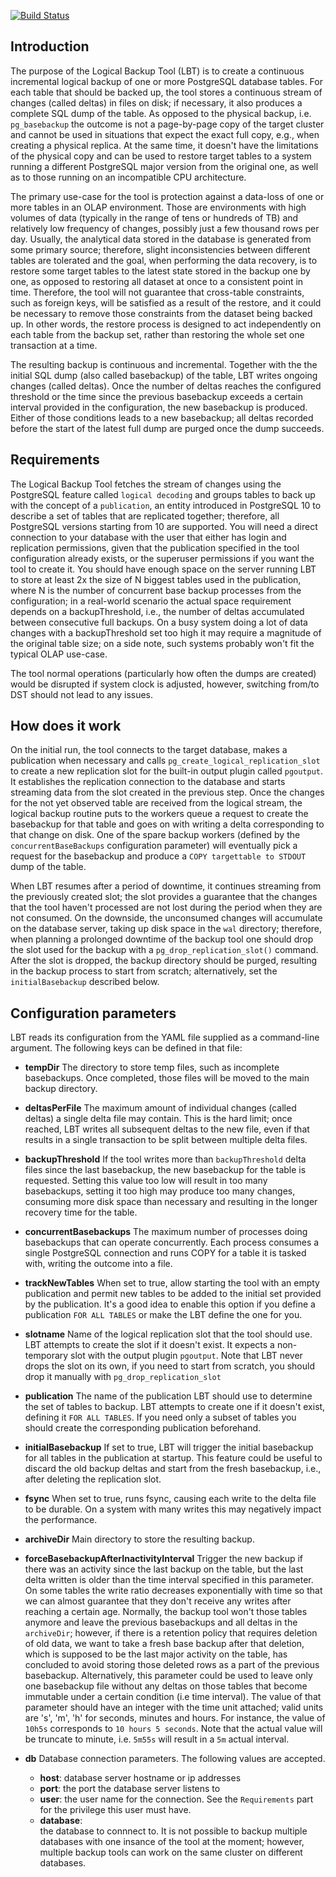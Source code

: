 [![Build Status](https://travis-ci.com/ikitiki/logical_backup.svg?branch=master)](https://travis-ci.com/ikitiki/logical_backup)
## Introduction

The purpose of the Logical Backup Tool (LBT) is to create a continuous
incremental logical backup of one or more PostgreSQL database tables. For each
table that should be backed up, the tool stores a continuous stream of changes
(called deltas) in files on disk; if necessary, it also produces a complete SQL
dump of the table. As opposed to the physical backup, i.e. `pg_basebackup` the
outcome is not a page-by-page copy of the target cluster and cannot be used in
situations that expect the exact full copy, e.g., when creating a physical
replica. At the same time, it doesn't have the limitations of the physical copy
and can be used to restore target tables to a system running a different
PostgreSQL major version from the original one, as well as to those running on
an incompatible CPU architecture.

The primary use-case for the tool is protection against a data-loss of one or
more tables in an OLAP environment. Those are environments with high volumes of
data (typically in the range of tens or hundreds of TB) and relatively low
frequency of changes, possibly just a few thousand rows per day. Usually, the
analytical data stored in the database is generated from some primary source;
therefore, slight inconsistencies between different tables are tolerated and the
goal, when performing the data recovery, is to restore some target tables to the
latest state stored in the backup one by one, as opposed to restoring all
dataset at once to a consistent point in time. Therefore, the tool will not
guarantee that cross-table constraints, such as foreign keys, will be satisfied
as a result of the restore, and it could be necessary to remove those
constraints from the dataset being backed up. In other words, the restore
process is designed to act independently on each table from the backup set,
rather than restoring the whole set one transaction at a time.

The resulting backup is continuous and incremental. Together with the the
initial SQL dump (also called basebackup) of the table, LBT writes ongoing
changes (called deltas). Once the number of deltas reaches the configured
threshold or the time since the previous basebackup exceeds a certain interval
provided in the configuration, the new basebackup is produced. Either of those
conditions leads to a new basebackup; all deltas recorded before the start of
the latest full dump are purged once the dump succeeds.

## Requirements

The Logical Backup Tool fetches the stream of changes using the PostgreSQL
feature called `logical decoding` and groups tables to back up with the concept
of a `publication`, an entity introduced in PostgreSQL 10 to describe a set of
tables that are replicated together; therefore, all PostgreSQL versions starting
from 10 are supported. You will need a direct connection to your database with
the user that either has login and replication permissions, given that the
publication specified in the tool configuration already exists, or the superuser
permissions if you want the tool to create it. You should have enough space on
the server running LBT to store at least 2x the size of N biggest tables used in
the publication, where N is the number of concurrent base backup processes from
the configuration; in a real-world scenario the actual space requirement depends
on a backupThreshold, i.e., the number of deltas accumulated between consecutive
full backups. On a busy system doing a lot of data changes with a
backupThreshold set too high it may require a magnitude of the original table
size; on a side note, such systems probably won't fit the typical OLAP use-case.

The tool normal operations (particularly how often the dumps are created) would
be disrupted if system clock is adjusted, however, switching from/to DST should
not lead to any issues.

## How does it work

On the initial run, the tool connects to the target database, makes a
publication when necessary and calls `pg_create_logical_replication_slot` to
create a new replication slot for the built-in output plugin called `pgoutput`.
It establishes the replication connection to the database and starts streaming
data from the slot created in the previous step. Once the changes for the not
yet observed table are received from the logical stream, the logical backup
routine puts to the workers queue a request to create the basebackup for that
table and goes on with writing a delta corresponding to that change on disk. One
of the spare backup workers (defined by the `concurrentBaseBackups`
configuration parameter) will eventually pick a request for the basebackup and
produce a `COPY targettable to STDOUT` dump of the table.

When LBT resumes after a period of downtime, it continues streaming from the
previously created slot; the slot provides a guarantee that the changes that the
tool haven't processed are not lost during the period when they are not
consumed. On the downside, the unconsumed changes will accumulate on the
database server, taking up disk space in the `wal` directory; therefore, when
planning a prolonged downtime of the backup tool one should drop the slot used
for the backup with a `pg_drop_replication_slot()` command. After the slot is
dropped, the backup directory should be purged, resulting in the backup process
to start from scratch; alternatively, set the `initialBasebackup` described
below. 
 
## Configuration parameters

LBT reads its configuration from the YAML file supplied as a command-line
argument. The following keys can be defined in that file:

* **tempDir**
  The directory to store temp files, such as incomplete basebackups.
  Once completed, those files will be moved to the main backup directory.
  
* **deltasPerFile** 
  The maximum amount of individual changes (called deltas) a
  single delta file may contain. This is the hard limit; once reached, LBT
  writes all subsequent deltas to the new file, even if that results in a single
  transaction to be split between multiple delta files.

* **backupThreshold**
  If the tool writes more than `backupThreshold` delta files
  since the last basebackup, the new basebackup for the table is requested.
  Setting this value too low will result in too many basebackups, setting it too
  high may produce too many changes, consuming more disk space than necessary
  and resulting in the longer recovery time for the table.
   
* **concurrentBasebackups**
  The maximum number of processes doing basebackups
  that can operate concurrently. Each process consumes a single PostgreSQL
  connection and runs COPY for a table it is tasked with, writing the outcome
  into a file.
   
* **trackNewTables**
   When set to true, allow starting the tool with an empty
   publication and permit new tables to be added to the initial set provided by
   the publication. It's a good idea to enable this option if you define a
   publication `FOR ALL TABLES` or make the LBT define the one for you.
   
* **slotname**
  Name of the logical replication slot that the tool should use.
  LBT attempts to create the slot if it doesn't exist. It expects a
  non-temporary slot with the output plugin `pgoutput`. Note that LBT never
  drops the slot on its own, if you need to start from scratch, you should drop
  it manually with `pg_drop_replication_slot`
   
* **publication**
  The name of the publication LBT should use to determine the
  set of tables to backup. LBT attempts to create one if it doesn't exist,
  defining it `FOR ALL TABLES`. If you need only a subset of tables you should
  create the corresponding publication beforehand.
        
* **initialBasebackup** 
  If set to true, LBT will trigger the initial basebackup
  for all tables in the publication at startup. This feature could be useful to
  discard the old backup deltas and start from the fresh basebackup, i.e., after
  deleting the replication slot.
    
* **fsync**
  When set to true, runs fsync, causing each write to the delta file
  to be durable. On a system with many writes this may negatively impact the
  performance.

* **archiveDir**
  Main directory to store the resulting backup.

 * **forceBasebackupAfterInactivityInterval** Trigger the new backup if there
  was an activity since the last backup on the table, but the last delta
  written is older than the time interval specified in this parameter. On some
  tables the write ratio decreases exponentially with time so that we can
  almost guarantee that they don't receive any writes after reaching a certain
  age. Normally, the backup tool won't those tables anymore and leave the
  previous basebackups and all deltas in the `archiveDir`; however, if there is
  a retention policy that requires deletion of old data, we want to take a
  fresh base backup after that deletion, which is supposed to be the last major
  activity on the table, has concluded to avoid storing those deleted rows as a
  part of the previous basebackup. Alternatively, this parameter could be used
  to leave only one basebackup file without any deltas on those tables that
  become immutable under a certain condition (i.e time interval). The value of
  that parameter should have an integer with the time unit attached; valid
  units are 's', 'm', 'h' for seconds, minutes and hours. For instance, the
  value of `10h5s` corresponds to `10 hours 5 seconds`. Note that the actual
  value will be truncate to minute, i.e. `5m55s` will result in a `5m` actual
  interval.

* **db**
  Database connection parameters. The following values are accepted.
  * **host**:
  database server hostname or ip addresses
  * **port**:
  the port the database server listens to
  * **user**:
  the user name for the connection. See the `Requirements` part for the privilege
  this user must have.
  * **database**:  
  the database to connnect to. It is not possible to backup multiple databases
  with one insance of the tool at the moment; however, multiple backup tools can
  work on the same cluster on different databases.
